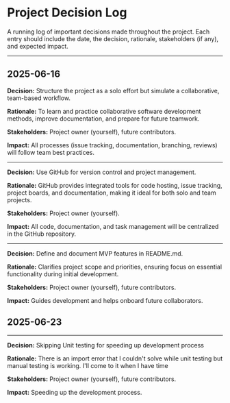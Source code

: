 # Project Decision Log

A running log of important decisions made throughout the project. Each entry should include the date, the decision, rationale, stakeholders (if any), and expected impact.

---

## 2025-06-16

**Decision:** Structure the project as a solo effort but simulate a collaborative, team-based workflow.

**Rationale:** To learn and practice collaborative software development methods, improve documentation, and prepare for future teamwork.

**Stakeholders:** Project owner (yourself), future contributors.

**Impact:** All processes (issue tracking, documentation, branching, reviews) will follow team best practices.

---

**Decision:** Use GitHub for version control and project management.

**Rationale:** GitHub provides integrated tools for code hosting, issue tracking, project boards, and documentation, making it ideal for both solo and team projects.

**Stakeholders:** Project owner (yourself).

**Impact:** All code, documentation, and task management will be centralized in the GitHub repository.

---

**Decision:** Define and document MVP features in README.md.

**Rationale:** Clarifies project scope and priorities, ensuring focus on essential functionality during initial development.

**Stakeholders:** Project owner (yourself), future contributors.

**Impact:** Guides development and helps onboard future collaborators.

## 2025-06-23
---
**Decision:** Skipping Unit testing for speeding up development process

**Rationale:** There is an import error that I couldn't solve while unit testing but manual testing is working. I'll come to it when I have time

**Stakeholders:** Project owner (yourself), future contributors.

**Impact:** Speeding up the development process.


